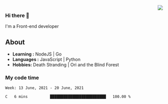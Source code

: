 <img align='right' src="https://github-readme-stats.vercel.app/api?username=strugglebak&show_icons=true">

### Hi there 👋

I'm a Front-end developer

## About

-  **Learning :** NodeJS | Go
-  **Languages :** JavaScript | Python
-  **Hobbies:** Death Stranding | Ori and the Blind Forest

### My code time

<!--START_SECTION:waka-->
```text
Week: 13 June, 2021 - 20 June, 2021

C   6 mins          █████████████████████████   100.00 % 
```
<!--END_SECTION:waka-->
